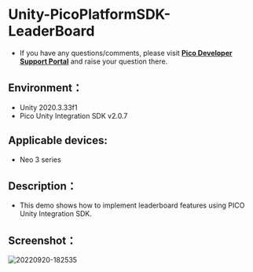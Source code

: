 # Unity-PicoPlatformSDK-LeaderBoard

- If you have any questions/comments, please visit [**Pico Developer Support Portal**](https://picodevsupport.freshdesk.com/support/home) and raise your question there.

## Environment：

- Unity 2020.3.33f1
- Pico Unity Integration SDK v2.0.7

## Applicable devices:

- Neo 3 series

## Description：

- This demo shows how to implement leaderboard features using PICO Unity Integration SDK.

## Screenshot：
![20220920-182535](https://user-images.githubusercontent.com/46362299/191234417-46249bc6-8c23-4664-b5d5-a3c2c0d37e3e.jpg)

